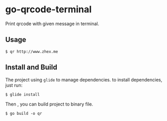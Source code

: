 # go-qrcode-terminal

Print qrcode with given message in terminal.

## Usage

```
$ qr http://www.zhex.me
```

## Install and Build

The project using `glide` to manage dependencies. to install dependencies, just run:

```
$ glide install
```

Then , you can build project to binary file.

```
$ go build -o qr
```